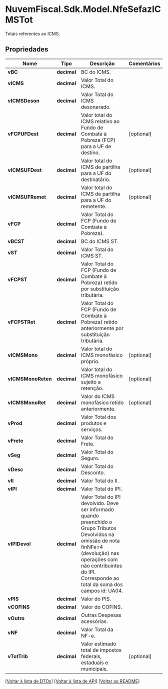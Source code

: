 # NuvemFiscal.Sdk.Model.NfeSefazICMSTot
Totais referentes ao ICMS.

## Propriedades

Nome | Tipo | Descrição | Comentários
------------ | ------------- | ------------- | -------------
**vBC** | **decimal** | BC do ICMS. | 
**vICMS** | **decimal** | Valor Total do ICMS. | 
**vICMSDeson** | **decimal** | Valor Total do ICMS desonerado. | 
**vFCPUFDest** | **decimal** | Valor total do ICMS relativo ao Fundo de Combate à Pobreza (FCP) para a UF de destino. | [optional] 
**vICMSUFDest** | **decimal** | Valor total do ICMS de partilha para a UF do destinatário. | [optional] 
**vICMSUFRemet** | **decimal** | Valor total do ICMS de partilha para a UF do remetente. | [optional] 
**vFCP** | **decimal** | Valor Total do FCP (Fundo de Combate à Pobreza). | 
**vBCST** | **decimal** | BC do ICMS ST. | 
**vST** | **decimal** | Valor Total do ICMS ST. | 
**vFCPST** | **decimal** | Valor Total do FCP (Fundo de Combate à Pobreza) retido por substituição tributária. | 
**vFCPSTRet** | **decimal** | Valor Total do FCP (Fundo de Combate à Pobreza) retido anteriormente por substituição tributária. | 
**vICMSMono** | **decimal** | Valor total do ICMS monofásico próprio. | [optional] 
**vICMSMonoReten** | **decimal** | Valor total do ICMS monofásico sujeito a retenção. | [optional] 
**vICMSMonoRet** | **decimal** | Valor do ICMS monofásico retido anteriormente. | [optional] 
**vProd** | **decimal** | Valor Total dos produtos e serviços. | 
**vFrete** | **decimal** | Valor Total do Frete. | 
**vSeg** | **decimal** | Valor Total do Seguro. | 
**vDesc** | **decimal** | Valor Total do Desconto. | 
**vII** | **decimal** | Valor Total do II. | 
**vIPI** | **decimal** | Valor Total do IPI. | 
**vIPIDevol** | **decimal** | Valor Total do IPI devolvido. Deve ser informado quando preenchido o Grupo Tributos Devolvidos na emissão de nota finNFe&#x3D;4 (devolução) nas operações com não contribuintes do IPI. Corresponde ao total da soma dos campos id: UA04. | 
**vPIS** | **decimal** | Valor do PIS. | 
**vCOFINS** | **decimal** | Valor do COFINS. | 
**vOutro** | **decimal** | Outras Despesas acessórias. | 
**vNF** | **decimal** | Valor Total da NF-e. | 
**vTotTrib** | **decimal** | Valor estimado total de impostos federais, estaduais e municipais. | [optional] 

[[Voltar à lista de DTOs]](../README.md#documentation-for-models) [[Voltar à lista de API]](../README.md#documentation-for-api-endpoints) [[Voltar ao README]](../README.md)


